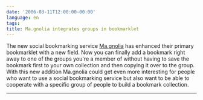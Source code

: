 ```yaml
---
date: '2006-03-11T12:00:00-00:00'
language: en
tags:
title: Ma.gnolia integrates groups in bookmarklet
---
```



The new social bookmarking service [Ma.gnolia](http://ma.gnolia.com) has enhanced their primary bookmarklet with a new field. Now you can finally add a bookmark right away to one of the groups you're a member of without having to save the bookmark first to your own collection and then copying it over to the group. With this new addition Ma.gnolia could get even more interesting for people who want to use a social bookmarking service but also want to be able to cooperate with a specific group of people to build a bookmark collection.

-------------------------------

